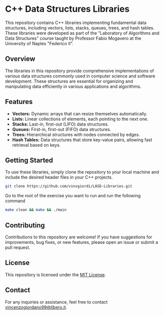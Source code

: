 # C++ Data Structures Libraries

This repository contains C++ libraries implementing fundamental data structures, including vectors, lists, stacks, queues, trees, and hash tables. These libraries were developed as part of the "Laboratory of Algorithms and Data Structures" course taught by Professor Fabio Mogavero at the University of Naples "Federico II".

## Overview

The libraries in this repository provide comprehensive implementations of various data structures commonly used in computer science and software development. These structures are essential for organizing and manipulating data efficiently in various applications and algorithms.

## Features

- **Vectors:** Dynamic arrays that can resize themselves automatically.
- **Lists:** Linear collections of elements, each pointing to the next one.
- **Stacks:** Last-in, first-out (LIFO) data structures.
- **Queues:** First-in, first-out (FIFO) data structures.
- **Trees:** Hierarchical structures with nodes connected by edges.
- **Hash Tables:** Data structures that store key-value pairs, allowing fast retrieval based on keys.

## Getting Started

To use these libraries, simply clone the repository to your local machine and include the desired header files in your C++ projects.

```bash
git clone https://github.com/vinsgiordi/LASD-Libraries.git
```
Go to the root of the exercise you want to run and run the following command

```bash
make clean && make && ./main
```

## Contributing

Contributions to this repository are welcome! If you have suggestions for improvements, bug fixes, or new features, please open an issue or submit a pull request.

## License

This repository is licensed under the [MIT License](LICENSE).

## Contact

For any inquiries or assistance, feel free to contact [vincenzogiordano99@libero.it](mailto:your-email@example.com).
